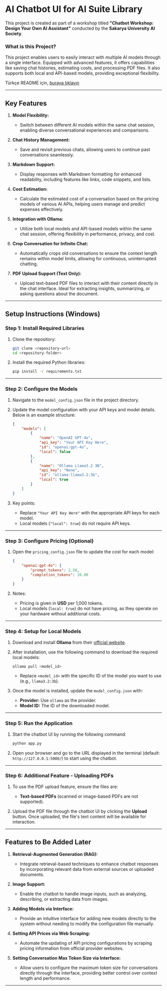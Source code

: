 # AI Chatbot UI for AI Suite Library

This project is created as part of a workshop titled **"Chatbot Workshop: Design Your Own AI Assistant"** conducted by the **Sakarya University AI Society**.

### What is this Project?
This project enables users to easily interact with multiple AI models through a single interface. Equipped with advanced features, it offers capabilities like saving chat histories, estimating costs, and processing PDF files. It also supports both local and API-based models, providing exceptional flexibility.

Türkçe README için, [buraya tıklayın](https://github.com/IsmailKonak/aisuite-chatbotui/blob/main/README_tr.md)

---

## **Key Features**

1. **Model Flexibility:**
   - Switch between different AI models within the same chat session, enabling diverse conversational experiences and comparisons.

2. **Chat History Management:**
   - Save and revisit previous chats, allowing users to continue past conversations seamlessly.

3. **Markdown Support:**
   - Display responses with Markdown formatting for enhanced readability, including features like links, code snippets, and lists.

4. **Cost Estimation:**
   - Calculate the estimated cost of a conversation based on the pricing models of various AI APIs, helping users manage and predict expenses effectively.

5. **Integration with Ollama:**
   - Utilize both local models and API-based models within the same chat session, offering flexibility in performance, privacy, and cost.

6. **Crop Conversation for Infinite Chat:**
   - Automatically crops old conversations to ensure the context length remains within model limits, allowing for continuous, uninterrupted chatting.

7. **PDF Upload Support (Text Only):**
   - Upload text-based PDF files to interact with their content directly in the chat interface. Ideal for extracting insights, summarizing, or asking questions about the document.

---

## **Setup Instructions (Windows)**

### **Step 1: Install Required Libraries**

1. Clone the repository:
   ```bash
   git clone <repository-url>
   cd <repository-folder>
   ```

2. Install the required Python libraries:
   ```bash
   pip install -r requirements.txt
   ```

---

### **Step 2: Configure the Models**

1. Navigate to the `model_config.json` file in the project directory.

2. Update the model configuration with your API keys and model details. Below is an example structure:
   ```json
   {
       "models": [
           {
               "name": "OpenAI GPT-4o",
               "api_key": "Your API Key Here",
               "id": "openai:gpt-4o",
               "local": false
           },
           {
               "name": "Ollama Llama3.2 3B",
               "api_key": "None",
               "id": "ollama:llama3.2:3b",
               "local": true
           }
       ]
   }
   ```

3. Key points:
   - Replace `"Your API Key Here"` with the appropriate API keys for each model.
   - Local models (`"local": true`) do not require API keys.

---

### **Step 3: Configure Pricing (Optional)**

1. Open the `pricing_config.json` file to update the cost for each model:
   ```json
   {
       "openai:gpt-4o": {
           "prompt_tokens": 2.50,
           "completion_tokens": 10.00
       }
   }
   ```

2. Notes:
   - Pricing is given in **USD** per 1,000 tokens.
   - Local models (`local: true`) do not have pricing, as they operate on your hardware without additional costs.

---

### **Step 4: Setup for Local Models**

1. Download and install **Ollama** from their [official website](https://ollama.com).

2. After installation, use the following command to download the required local models:
   ```bash
   ollama pull <model_id>
   ```
   - Replace `<model_id>` with the specific ID of the model you want to use (e.g., `llama3.2:3b`).

3. Once the model is installed, update the `model_config.json` with:
   - **Provider:** Use `ollama` as the provider.
   - **Model ID:** The ID of the downloaded model.

---

### **Step 5: Run the Application**

1. Start the chatbot UI by running the following command:
   ```bash
   python app.py
   ```

2. Open your browser and go to the URL displayed in the terminal (default: `http://127.0.0.1:5000/`) to start using the chatbot.

---

### **Step 6: Additional Feature - Uploading PDFs**

1. To use the PDF upload feature, ensure the files are:
   - **Text-based PDFs** (scanned or image-based PDFs are not supported).

2. Upload the PDF file through the chatbot UI by clicking the **Upload** button. Once uploaded, the file's text content will be available for interaction.

---

## **Features to Be Added Later**

1. **Retrieval-Augmented Generation (RAG):**
   - Integrate retrieval-based techniques to enhance chatbot responses by incorporating relevant data from external sources or uploaded documents.

2. **Image Support:**
   - Enable the chatbot to handle image inputs, such as analyzing, describing, or extracting data from images.

3. **Adding Models via Interface:**
   - Provide an intuitive interface for adding new models directly to the system without needing to modify the configuration file manually.

4. **Setting API Prices via Web Scraping:**
   - Automate the updating of API pricing configurations by scraping pricing information from official provider websites.

5. **Setting Conversation Max Token Size via Interface:**
   - Allow users to configure the maximum token size for conversations directly through the interface, providing better control over context length and performance.

---
